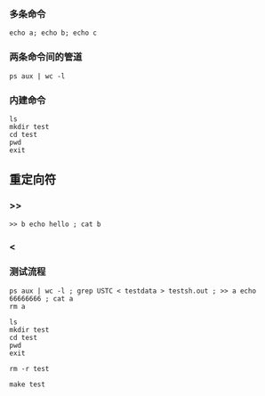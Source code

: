 ### 多条命令

    echo a; echo b; echo c

### 两条命令间的管道

    ps aux | wc -l

### 内建命令

    ls
    mkdir test
    cd test
    pwd
    exit

## 重定向符

### >>

    >> b echo hello ; cat b

### <

### 测试流程

    ps aux | wc -l ; grep USTC < testdata > testsh.out ; >> a echo 66666666 ; cat a
    rm a

    ls
    mkdir test
    cd test
    pwd
    exit

    rm -r test

    make test
